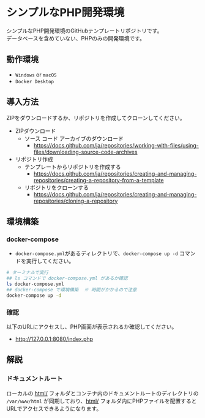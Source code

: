 # シンプルなPHP開発環境

シンプルなPHP開発環境のGitHubテンプレートリポジトリです。  
データベースを含めていない、PHPのみの開発環境です。  

## 動作環境

- `Windows` or `macOS`
- `Docker Desktop`

## 導入方法

ZIPをダウンロードするか、リポジトリを作成してクローンしてください。

- ZIPダウンロード
  - ソース コード アーカイブのダウンロード
    - <https://docs.github.com/ja/repositories/working-with-files/using-files/downloading-source-code-archives>
- リポジトリ作成
  - テンプレートからリポジトリを作成する
    - <https://docs.github.com/ja/repositories/creating-and-managing-repositories/creating-a-repository-from-a-template>
  - リポジトリをクローンする
    - <https://docs.github.com/ja/repositories/creating-and-managing-repositories/cloning-a-repository>

## 環境構築

### docker-compose

- `docker-compose.yml`があるディレクトリで、`docker-compose up -d` コマンドを実行してください。

```bash
# ターミナルで実行
## ls コマンドで docker-compose.yml があるか確認
ls docker-compose.yml
## docker-compose で環境構築  ※ 時間がかかるので注意
docker-compose up -d
```

### 確認

以下のURLにアクセスし、PHP画面が表示されるか確認してください。

- <http://127.0.0.1:8080/index.php>

## 解説

### ドキュメントルート

ローカルの [html/](./html/) フォルダとコンテナ内のドキュメントルートのディレクトリの  
`/var/www/html` が同期しており、[html/](./html/) フォルダ内にPHPファイルを配置すると  
URLでアクセスできるようになります。  
